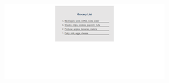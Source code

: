 ![alt text](https://github.com/yveette/HTML-CSS-Mini-Course/blob/master/Introduction-to-HTML-Exercise/04_Reversed-List/screenshots/with-CSS.png)
